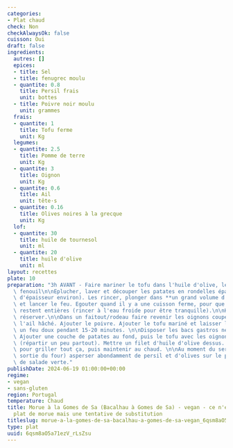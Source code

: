 ```yaml
---
categories:
- Plat chaud
check: Non
checkAlwaysOk: false
cuisson: Oui
draft: false
ingredients:
  autres: []
  epices:
  - title: Sel
  - title: fenugrec moulu
  - quantite: 0.8
    title: Persil frais
    unit: bottes
  - title: Poivre noir moulu
    unit: grammes
  frais:
  - quantite: 1
    title: Tofu ferme
    unit: Kg
  legumes:
  - quantite: 2.5
    title: Pomme de terre
    unit: Kg
  - quantite: 3
    title: Oignon
    unit: Kg
  - quantite: 0.6
    title: Ail
    unit: tête·s
  - quantite: 0.16
    title: Olives noires à la grecque
    unit: Kg
  lof:
  - quantite: 30
    title: huile de tournesol
    unit: ml
  - quantite: 20
    title: huile d'olive
    unit: ml
layout: recettes
plate: 10
preparation: "3h AVANT - Faire mariner le tofu dans l'huile d'olive, le sel et le\
  \ fenouil\n\nEplucher, laver et découper les patates en rondelles épaisses (1,5\
  \ d'épaisseur environ). Les rincer, plonger dans **un grand volume d'eau froide**\
  \ et lancer le feu. Egouter quand il y a une cuisson ferme, pour que les rondelles\
  \ restent entières (rincer à l'eau froide pour être tranquille).\n\nHâcher le persil,\
  \ réserver.\n\nDans un faitout/rodeau faire revenir les oignons coupés en dés et\
  \ l'ail hâché. Ajouter le poivre. Ajouter le tofu mariné et laisser le tout sur\
  \ un feu doux pendant 15-20 minutes. \n\nDisposer les bacs gastros nécessaires.\
  \ Ajouter une couche de patates au fond, puis le tofu avec les oignons et l'ail\
  \ (répartir un peu partout). Mettre un filet d'huile d'olive dessus. Mettre au four\
  \ pour griller tout ça, puis maintenir au chaud. \n\nAu moment du service (à la\
  \ sortie du four) asperser abondamment de persil et d'olives sur le plat.\n\nAcompagner\
  \ de salade verte."
publishDate: 2024-06-19 01:00:00+00:00
regime:
- vegan
- sans-gluten
region: Portugal
temperature: Chaud
title: Morue à la Gomes de Sa (Bacalhau à Gomes de Sa) - vegan - ce n'est plus un
  plat de morue mais une tentative de substitution
titleslug: morue-a-la-gomes-de-sa-bacalhau-a-gomes-de-sa-vegan_6qsm8aO5a71ezV_rLsZsu
type: plat
uuid: 6qsm8aO5a71ezV_rLsZsu
---
```

